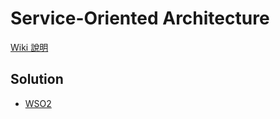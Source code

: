 # Service-Oriented Architecture

[Wiki 說明](https://zh.wikipedia.org/wiki/%E9%9D%A2%E5%90%91%E6%9C%8D%E5%8A%A1%E7%9A%84%E6%9E%B6%E6%9E%84)

## Solution

* [WSO2](wso2/README.md)
